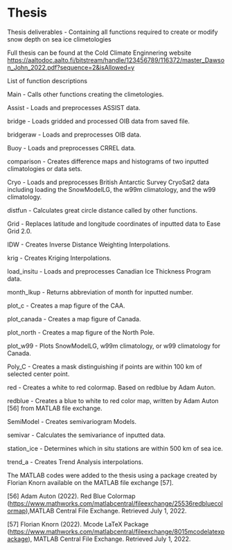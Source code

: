 # Thesis
Thesis deliverables - Containing all functions required to create or modify snow depth on sea ice climetologies

Full thesis can be found at the Cold Climate Enginnering website https://aaltodoc.aalto.fi/bitstream/handle/123456789/116372/master_Dawson_John_2022.pdf?sequence=2&isAllowed=y

List of function descriptions

Main - Calls other functions creating the climetologies.

Assist - Loads and preprocesses ASSIST data.

bridge - Loads gridded and processed OIB data from saved file.

bridgeraw - Loads and preprocesses OIB data.

Buoy - Loads and preprocesses CRREL data.

comparison - Creates difference maps and histograms of two inputted climatologies or data sets.

Cryo - Loads and preprocesses British Antarctic Survey CryoSat2 data including loading the SnowModelLG, the w99m climatology, and the w99 climatology. 

distfun - Calculates great circle distance called by other functions.

Grid - Replaces latitude and longitude coordinates of inputted data to Ease Grid 2.0.

IDW - Creates Inverse Distance Weighting Interpolations.

krig - Creates Kriging Interpolations.

load_insitu - Loads and preprocesses Canadian Ice Thickness Program data.

month_lkup - Returns abbreviation of month for inputted number.

plot_c - Creates a map figure of the CAA.

plot_canada - Creates a map figure of Canada.

plot_north - Creates a map figure of the North Pole.

plot_w99 - Plots SnowModelLG, w99m climatology, or w99 climatology for Canada.

Poly_C - Creates a mask distinguishing if points are within 100 km of selected center point.

red - Creates a white to red colormap. Based on redblue by Adam Auton.

redblue - Creates a blue to white to red color map, written by Adam Auton [56] from MATLAB file exchange.

SemiModel - Creates semivariogram Models.

semivar - Calculates the semivariance of inputted data.

station_ice - Determines which in situ stations are within 500 km of sea ice.

trend_a - Creates Trend Analysis interpolations.

The MATLAB codes were added to the thesis using a package created by Florian Knorn
available on the MATLAB file exchange [57].

[56] Adam Auton (2022). Red Blue Colormap (https://www.mathworks.com/matlabcentral/fileexchange/25536redbluecolormap),MATLAB Central File Exchange. Retrieved July 1, 2022.

[57] Florian Knorn (2022). Mcode LaTeX Package (https://www.mathworks.com/matlabcentral/fileexchange/8015mcodelatexpackage), MATLAB Central File Exchange. Retrieved July 1, 2022.
